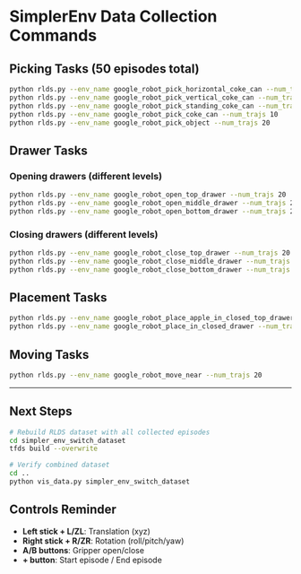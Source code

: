 # SimplerEnv Data Collection Commands

## **Picking Tasks** (50 episodes total)

```bash
python rlds.py --env_name google_robot_pick_horizontal_coke_can --num_trajs 10
python rlds.py --env_name google_robot_pick_vertical_coke_can --num_trajs 10
python rlds.py --env_name google_robot_pick_standing_coke_can --num_trajs 10
python rlds.py --env_name google_robot_pick_coke_can --num_trajs 10
python rlds.py --env_name google_robot_pick_object --num_trajs 20
```

## **Drawer Tasks**

### Opening drawers (different levels)
```bash
python rlds.py --env_name google_robot_open_top_drawer --num_trajs 20
python rlds.py --env_name google_robot_open_middle_drawer --num_trajs 20
python rlds.py --env_name google_robot_open_bottom_drawer --num_trajs 20
```

### Closing drawers (different levels)
```bash
python rlds.py --env_name google_robot_close_top_drawer --num_trajs 20
python rlds.py --env_name google_robot_close_middle_drawer --num_trajs 20
python rlds.py --env_name google_robot_close_bottom_drawer --num_trajs 20
```

## **Placement Tasks**

```bash
python rlds.py --env_name google_robot_place_apple_in_closed_top_drawer --num_trajs 20
python rlds.py --env_name google_robot_place_in_closed_drawer --num_trajs 20
```

## **Moving Tasks** 

```bash
python rlds.py --env_name google_robot_move_near --num_trajs 20
```

---
## **Next Steps**

```bash
# Rebuild RLDS dataset with all collected episodes
cd simpler_env_switch_dataset
tfds build --overwrite

# Verify combined dataset
cd ..
python vis_data.py simpler_env_switch_dataset
```

## **Controls Reminder**

- **Left stick + L/ZL**: Translation (xyz)
- **Right stick + R/ZR**: Rotation (roll/pitch/yaw)
- **A/B buttons**: Gripper open/close
- **+ button**: Start episode / End episode